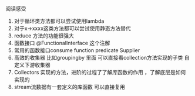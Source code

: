 阅读感受
1. 对于循环类方法都可以尝试使用lambda
2. 对于x->xxxx这类方法都可以尝试使用静态方法替代
3. reduce 方法的功能很强大
4. 函数接口  @FunctionalInterface 这个注解
5. 常用的函数接口consume function predicate Supplier
6. 高效的收集器 比如groupingby 里面 可以直接看collection方法实现的子类 自定义下游收集器
7. Collectors 实现的方法，进阶的过程了了解库函数的作用 ，了解底层是如何实现的
8. stream流数据有一套定义的库函数 可以直接复用